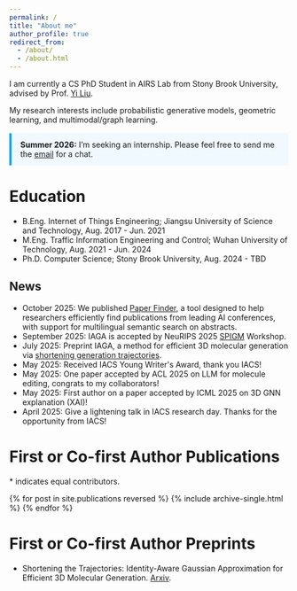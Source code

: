 ```yaml
---
permalink: /
title: "About me"
author_profile: true
redirect_from: 
  - /about/
  - /about.html
---
```


I am currently a CS PhD Student in AIRS Lab from Stony Brook University, advised by Prof. <a href= "https://jacoblau0513.github.io/">Yi Liu</a>. 

My research interests include probabilistic generative models, geometric learning, and multimodal/graph learning.

<p style="margin-top:1rem; padding:.75rem 1rem; border-left:4px solid #0ea5e9; background:#f0f9ff;">
  <strong>Summer 2026:</strong> I’m seeking an internship. Please feel free to send me the 
  <a href="mailto:tom.jx.us@gmail.com">email</a> for a chat.
</p>


Education
======
* B.Eng. Internet of Things Engineering; Jiangsu University of Science and Technology, Aug. 2017 - Jun. 2021
* M.Eng. Traffic Information Engineering and Control; Wuhan University of Technology, Aug. 2021 - Jun. 2024
* Ph.D. Computer Science; Stony Brook University, Aug. 2024 - TBD


News
------
* October 2025: We published <a href= "https://github.com/wenhangao21/ICLR26_Paper_Finder">Paper Finder</a>, a tool designed to help researchers efficiently find publications from leading AI conferences, with support for multilingual semantic search on abstracts.
* September 2025: IAGA is accepted by NeuRIPS 2025 <a href= "https://spigmworkshopv3.github.io/">SPIGM</a> Workshop.
* July 2025: Preprint IAGA, a method for efficient 3D molecular generation via <a href= "https://arxiv.org/pdf/2507.09043">shortening generation trajectories</a>.
* May 2025: Received IACS Young Writer's Award, thank you IACS!
* May 2025: One paper accepted by ACL 2025 on LLM for molecule editing, congrats to my collaborators!
* May 2025: First author on a paper accepted by ICML 2025 on 3D GNN explanation (XAI)!
* April 2025: Give a lightening talk in IACS research day. Thanks for the opportunity from IACS!


# First or Co-first Author Publications

\* indicates equal contributors.

{% for post in site.publications reversed %}
  {% include archive-single.html %}
{% endfor %}


# First or Co-first Author Preprints

* Shortening the Trajectories: Identity-Aware Gaussian Approximation for Efficient 3D Molecular Generation. <a href= "https://arxiv.org/pdf/2507.09043">Arxiv</a>.

